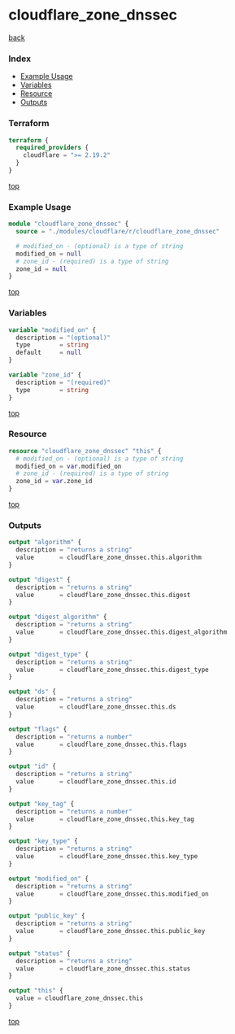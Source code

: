 # cloudflare_zone_dnssec

[back](../cloudflare.md)

### Index

- [Example Usage](#example-usage)
- [Variables](#variables)
- [Resource](#resource)
- [Outputs](#outputs)

### Terraform

```terraform
terraform {
  required_providers {
    cloudflare = ">= 2.19.2"
  }
}
```

[top](#index)

### Example Usage

```terraform
module "cloudflare_zone_dnssec" {
  source = "./modules/cloudflare/r/cloudflare_zone_dnssec"

  # modified_on - (optional) is a type of string
  modified_on = null
  # zone_id - (required) is a type of string
  zone_id = null
}
```

[top](#index)

### Variables

```terraform
variable "modified_on" {
  description = "(optional)"
  type        = string
  default     = null
}

variable "zone_id" {
  description = "(required)"
  type        = string
}
```

[top](#index)

### Resource

```terraform
resource "cloudflare_zone_dnssec" "this" {
  # modified_on - (optional) is a type of string
  modified_on = var.modified_on
  # zone_id - (required) is a type of string
  zone_id = var.zone_id
}
```

[top](#index)

### Outputs

```terraform
output "algorithm" {
  description = "returns a string"
  value       = cloudflare_zone_dnssec.this.algorithm
}

output "digest" {
  description = "returns a string"
  value       = cloudflare_zone_dnssec.this.digest
}

output "digest_algorithm" {
  description = "returns a string"
  value       = cloudflare_zone_dnssec.this.digest_algorithm
}

output "digest_type" {
  description = "returns a string"
  value       = cloudflare_zone_dnssec.this.digest_type
}

output "ds" {
  description = "returns a string"
  value       = cloudflare_zone_dnssec.this.ds
}

output "flags" {
  description = "returns a number"
  value       = cloudflare_zone_dnssec.this.flags
}

output "id" {
  description = "returns a string"
  value       = cloudflare_zone_dnssec.this.id
}

output "key_tag" {
  description = "returns a number"
  value       = cloudflare_zone_dnssec.this.key_tag
}

output "key_type" {
  description = "returns a string"
  value       = cloudflare_zone_dnssec.this.key_type
}

output "modified_on" {
  description = "returns a string"
  value       = cloudflare_zone_dnssec.this.modified_on
}

output "public_key" {
  description = "returns a string"
  value       = cloudflare_zone_dnssec.this.public_key
}

output "status" {
  description = "returns a string"
  value       = cloudflare_zone_dnssec.this.status
}

output "this" {
  value = cloudflare_zone_dnssec.this
}
```

[top](#index)